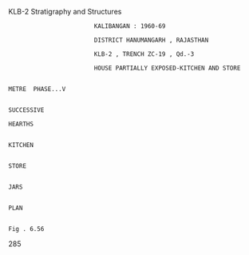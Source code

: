 KLB-2 Stratigraphy and Structures

                            KALIBANGAN : 1960-69

                            DISTRICT HANUMANGARH , RAJASTHAN

                            KLB-2 , TRENCH ZC-19 , Qd.-3

                            HOUSE PARTIALLY EXPOSED-KITCHEN AND STORE

                                                                                                METRE  PHASE...V

                                                                       SUCCESSIVE
                                                                       HEARTHS

                                                                          KITCHEN

                                                                               STORE

                                                                                                            JARS

                                                                               PLAN

                                                                               Fig . 6.56

285  